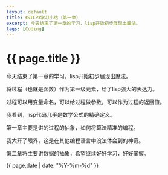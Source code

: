 ```yaml
---
layout: default
title: 《SICP》学习小结（第一章）
excerpt: 今天结束了第一章的学习，lisp开始初步展现出魔法。
tags: [Coding]
---
```

{{ page.title }}
================

今天结束了第一章的学习，lisp开始初步展现出魔法。

将过程（也就是函数）作为第一级元素，给了lisp强大的表达力。

过程可以用变量命名，可以给过程做参数，可以作为过程的返回值。

我看到，lisp代码几乎是数学公式的精确定义。

第一章主要是讲的过程的抽象，如何将算法精准的编程。

我大开了眼界，这是在其他编程语言中没法体会到的神奇。

第二章将主要讲数据的抽象，希望继续好好学习，好好掌握。

{{ page.date | date: "%Y-%m-%d" }}
